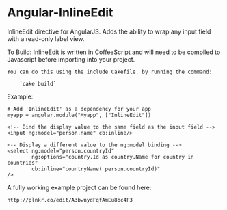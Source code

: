 Angular-InlineEdit
==================

InlineEdit directive for AngularJS. Adds the ability to wrap any input field with a read-only label view.

To Build:
	InlineEdit is written in CoffeeScript and will need to be compiled to Javascript before importing into your project. 

	You can do this using the include Cakefile. by running the command:

		`cake build`



Example:

	# Add 'InlineEdit' as a dependency for your app
	myapp = angular.module("Myapp", ["InlineEdit"])

	<!-- Bind the display value to the same field as the input field -->
	<input ng:model="person.name" cb:inline/>

	<-- Display a different value to the ng:model binding --> 
	<select ng:model="person.countryId" 
	        ng:options="country.Id as country.Name for country in countries"
			cb:inline="countryName( person.countryId)"
	/>

	
A fully working example project can be found here:

    http://plnkr.co/edit/A3bwnydFqfAmEu8bc4F3
